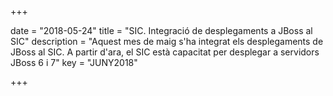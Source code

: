 +++

date        = "2018-05-24"
title       = "SIC. Integració de desplegaments a JBoss al SIC"
description = "Aquest mes de maig s'ha integrat els desplegaments de JBoss al SIC. A partir d'ara, el SIC està capacitat per desplegar a servidors JBoss 6 i 7"
key 		= "JUNY2018"

+++
